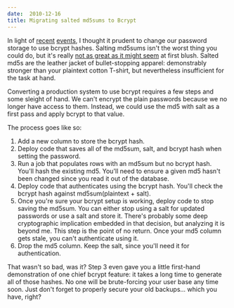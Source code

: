```yaml
---
date:  2010-12-16
title: Migrating salted md5sums to Bcrypt
---
```

In light of [recent](http://www.codinghorror.com/blog/2010/12/the-dirty-truth-about-web-passwords.html)
[events](http://twitter.com/#!/abscondment/status/14525340114227201), I thought
it prudent to change our password storage to use bcrypt hashes. Salting md5sums
isn't the worst thing you could do, but it's really
[not as great as it might seem](http://codahale.com/how-to-safely-store-a-password/)
at first blush. Salted md5s are the leather jacket of bullet-stopping apparel:
demonstrably stronger than your plaintext cotton T-shirt, but nevertheless
insufficient for the task at hand.

Converting a production system to use bcrypt requires a few steps and some
sleight of hand. We can't encrypt the plain passwords because we no longer
have access to them. Instead, we could use the md5 with salt as a first pass
and apply bcrypt to that value.

The process goes like so:

 1. Add a new column to store the bcrypt hash.
 2. Deploy code that saves all of the md5sum, salt, and bcrypt hash when setting
    the password.
 3. Run a job that populates rows with an md5sum but no bcrypt hash. You'll hash
    the existing md5. You'll need to ensure a given md5 hasn't been changed since you read it out of the database.
 4. Deploy code that authenticates using the bcrypt hash. You'll check the
    bcrypt hash against md5sum(plaintext + salt).
 5. Once you're sure your bcrypt setup is working, deploy code to stop saving
    the md5sum. You can either stop using a salt for updated passwords or use a
    salt and store it. There's probably some deep cryptographic implication
    embedded in that decision, but analyzing it is beyond me. This step is the
    point of no return. Once your md5 column gets stale, you can't authenticate 
    using it.
 6. Drop the md5 column. Keep the salt, since you'll need it for authentication.

That wasn't so bad, was it? Step 3 even gave you a little first-hand
demonstration of one chief bcrypt feature: it takes a long time to generate
all of those hashes. No one will be brute-forcing your user base any time soon.
Just don't forget to properly secure your old backups... which you have, right?


